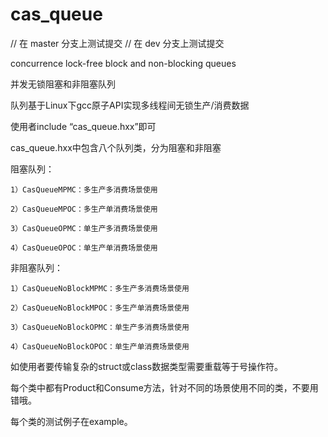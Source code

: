 # cas_queue

// 在 master 分支上测试提交
// 在 dev 分支上测试提交

concurrence lock-free block and non-blocking queues

并发无锁阻塞和非阻塞队列

队列基于Linux下gcc原子API实现多线程间无锁生产/消费数据

使用者include “cas_queue.hxx”即可

cas_queue.hxx中包含八个队列类，分为阻塞和非阻塞


阻塞队列：

	1）CasQueueMPMC：多生产多消费场景使用
	
	2）CasQueueMPOC：多生产单消费场景使用
	
	3）CasQueueOPMC：单生产多消费场景使用
	
	4）CasQueueOPOC：单生产单消费场景使用
	
	
非阻塞队列：

	1）CasQueueNoBlockMPMC：多生产多消费场景使用
	
	2）CasQueueNoBlockMPOC：多生产单消费场景使用
	
	3）CasQueueNoBlockOPMC：单生产多消费场景使用
	
	4）CasQueueNoBlockOPOC：单生产单消费场景使用
	
  
如使用者要传输复杂的struct或class数据类型需要重载等于号操作符。

每个类中都有Product和Consume方法，针对不同的场景使用不同的类，不要用错哦。

每个类的测试例子在example。
